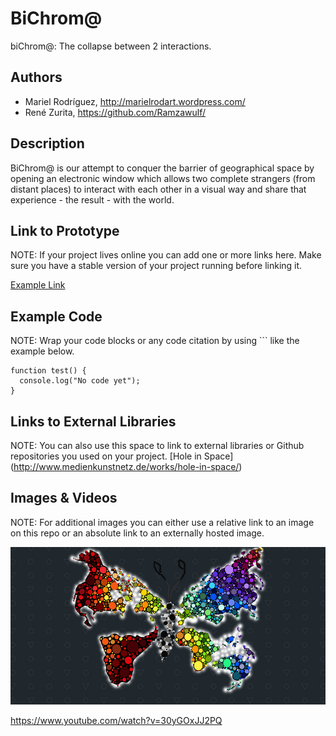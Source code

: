 # BiChrom@
biChrom@: The collapse between 2 interactions.

## Authors
+ Mariel Rodríguez, http://marielrodart.wordpress.com/
+ René Zurita, https://github.com/Ramzawulf/

## Description
BiChrom@ is our attempt to conquer the barrier of geographical space by opening an electronic window which allows two complete strangers (from distant places) to interact with each other in a visual way and share that experience - the result - with the world.

## Link to Prototype
NOTE: If your project lives online you can add one or more links here. Make sure you have a stable version of your project running before linking it.

[Example Link](http://www.google.com "Example Link")

## Example Code
NOTE: Wrap your code blocks or any code citation by using ``` like the example below.
```
function test() {
  console.log("No code yet");
}
```
## Links to External Libraries
 NOTE: You can also use this space to link to external libraries or Github repositories you used on your project.
[Hole in Space] (http://www.medienkunstnetz.de/works/hole-in-space/)

## Images & Videos
NOTE: For additional images you can either use a relative link to an image on this repo or an absolute link to an externally hosted image.

![Example Image](project_images/cover.jpg?raw=true "Example Image")

https://www.youtube.com/watch?v=30yGOxJJ2PQ

